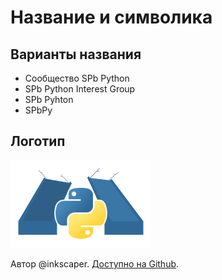 # Название и символика

## Варианты названия

* Сообщество SPb Python
* SPb Python Interest Group
* SPb Pyhton
* SPbPy

## Логотип

![SPb Python Logo](https://github.com/inkscaper/spb-pig-logo/raw/master/spb-pig-logo.png)

Автор @inkscaper. [Доступно на Github](https://github.com/inkscaper/spb-pig-logo).
